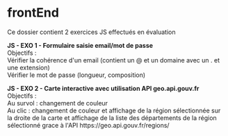 # frontEnd

<p>Ce dossier contient 2 exercices JS effectués en évaluation</p>

<p><b>JS - EXO 1 - Formulaire saisie email/mot de passe</b><br/>
Objectifs : <br/>
Vérifier la cohérence d'un email (contient un @ et un domaine avec un . et une extension)<br/>
Vérifier le mot de passe (longueur, composition)<br/>
</p>
<p><b>JS - EXO 2 - Carte interactive avec utilisation API geo.api.gouv.fr</b><br/>
Objectifs :<br/>
Au survol : changement de couleur<br/>
Au clic : changement de couleur et affichage de la région sélectionnée sur la droite de la carte
          et affichage de la liste des départements de la région sélectionné grace à l'API https://geo.api.gouv.fr/regions/<br/>
</p>
